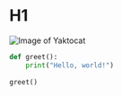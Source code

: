 # H1
![Image of Yaktocat](https://octodex.github.com/images/yaktocat.png)
```python
def greet():
    print("Hello, world!")
    
greet()
```
